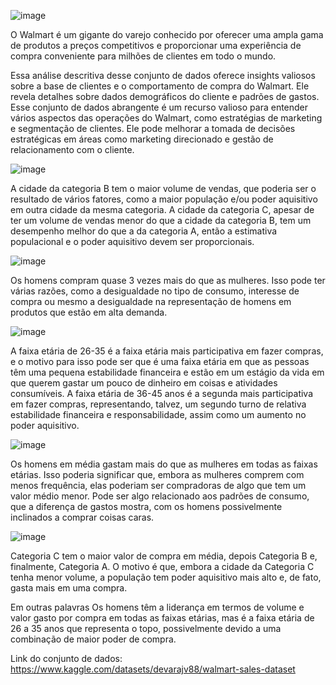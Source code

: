 ![image](https://github.com/VanderSC/analise-descritiva-walmart/assets/95940138/06113c82-81b6-4142-acec-a8c88a9c2e25)

O Walmart é um gigante do varejo conhecido por oferecer uma ampla gama de produtos a preços competitivos e proporcionar uma experiência de compra conveniente para milhões de clientes em todo o mundo.

Essa análise descritiva desse conjunto de dados oferece insights valiosos sobre a base de clientes e o comportamento de compra do Walmart. Ele revela detalhes sobre dados demográficos do cliente e padrões de gastos. Esse conjunto de dados abrangente é um recurso valioso para entender vários aspectos das operações do Walmart, como estratégias de marketing e segmentação de clientes. Ele pode melhorar a tomada de decisões estratégicas em áreas como marketing direcionado e gestão de relacionamento com o cliente.

![image](https://github.com/VanderSC/analise-descritiva-walmart/assets/95940138/240d636d-3d48-4d8f-8c29-9fdeac034f3f)

A cidade da categoria B tem o maior volume de vendas, que poderia ser o resultado de vários fatores, como a maior população e/ou poder aquisitivo em outra cidade da mesma categoria. A cidade da categoria C, apesar de ter um volume de vendas menor do que a cidade da categoria B, tem um desempenho melhor do que a da categoria A, então a estimativa populacional e o poder aquisitivo devem ser proporcionais.

![image](https://github.com/VanderSC/analise-descritiva-walmart/assets/95940138/7077f774-458d-4b5e-9db1-64dc95adfa89)

Os homens compram quase 3 vezes mais do que as mulheres. Isso pode ter várias razões, como a desigualdade no tipo de consumo, interesse de compra ou mesmo a desigualdade na representação de homens em produtos que estão em alta demanda.

![image](https://github.com/VanderSC/analise-descritiva-walmart/assets/95940138/49d9ed7d-bab6-4f29-8cbf-f0f8716a397b)

A faixa etária de 26-35 é a faixa etária mais participativa em fazer compras, e o motivo para isso pode ser que é uma faixa etária em que as pessoas têm uma pequena estabilidade financeira e estão em um estágio da vida em que querem gastar um pouco de dinheiro em coisas e atividades consumíveis. A faixa etária de 36-45 anos é a segunda mais participativa em fazer compras, representando, talvez, um segundo turno de relativa estabilidade financeira e responsabilidade, assim como um aumento no poder aquisitivo.

![image](https://github.com/VanderSC/analise-descritiva-walmart/assets/95940138/6c856a76-271a-480d-9136-1126e6edbf89)

Os homens em média gastam mais do que as mulheres em todas as faixas etárias. Isso poderia significar que, embora as mulheres comprem com menos frequência, elas poderiam ser compradoras de algo que tem um valor médio menor. Pode ser algo relacionado aos padrões de consumo, que a diferença de gastos mostra, com os homens possivelmente inclinados a comprar coisas caras.

![image](https://github.com/VanderSC/analise-descritiva-walmart/assets/95940138/d35d8d7c-f091-4781-98b1-8200ae7f2454)

Categoria C tem o maior valor de compra em média, depois Categoria B e, finalmente, Categoria A. O motivo é que, embora a cidade da Categoria C tenha menor volume, a população tem poder aquisitivo mais alto e, de fato, gasta mais em uma compra.

Em outras palavras Os homens têm a liderança em termos de volume e valor gasto por compra em todas as faixas etárias, mas é a faixa etária de 26 a 35 anos que representa o topo, possivelmente devido a uma combinação de maior poder de compra.

Link do conjunto de dados: https://www.kaggle.com/datasets/devarajv88/walmart-sales-dataset
